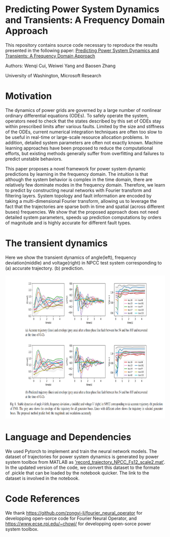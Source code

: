 # Predicting Power System Dynamics and Transients: A Frequency Domain Approach
This repository contains source code necessary to reproduce the results presented in the following paper:
[Predicting Power System Dynamics and Transients: A Frequency Domain Approach](https://arxiv.org/abs/2111.01103)  

Authors: Wenqi Cui, Weiwei Yang and Baosen Zhang  

University of Washington, Microsoft Research 


# Motivation
The dynamics of power grids are governed by a large number of nonlinear ordinary differential equations (ODEs). To safely operate the system, operators need to check that the states described by this set of ODEs stay within prescribed limits after various faults. Limited by the size and stiffness of the ODEs, current numerical integration techniques are often too slow to be useful in real-time or large-scale resource allocation problems. In addition, detailed system parameters are often not exactly known. Machine learning approaches have been proposed to reduce the computational efforts, but existing methods generally suffer from overfitting and failures to predict unstable behaviors.

This paper proposes a novel framework for power system dynamic predictions by learning in the frequency domain. The intuition is that although the system behavior is complex in the time domain, there are relatively few dominate modes in the frequency domain. Therefore, we learn to predict by constructing neural networks with Fourier transform and filtering layers. System topology and fault information are encoded by taking a multi-dimensional Fourier transform, allowing us to leverage the fact that the trajectories are sparse both in time and spatial (across different buses) frequencies. We show that the proposed approach does not need detailed system parameters, speeds up prediction computations by orders of magnitude and is highly accurate for different fault types.


# The transient dynamics
Here we show the transient dynamics of angle(left), frequency deviation(middle) and voltage(right) in NPCC test system corresponding to (a) accurate trajectory. (b) prediction. 

<img src="/Stable_dyn.PNG" height="450px" width="850px" >

# Language and Dependencies
 We used Pytorch to implement and train the neural network models. The dataset of trajectories for power system dynamics is generated by power system toolbox from MATLAB as ['record_trajectory_NPCC_Fs12_scale2.mat'](https://drive.google.com/file/d/1CLEt4OXbYG9XX3IKtfaWTDRHTAe1mFs2/view?usp=sharing). In the updated version of the code, we convert this dataset to the formate of .pickle that can be loaded by the notebook quicker. The link to the dataset is involved in the notebook.


# Code References
We thank https://github.com/zongyi-li/fourier_neural_operator for developping open-sorce code for Fourier Neural Operator, and https://www.ecse.rpi.edu/~chowj/ for developping  open-sorce power system toolbox.
